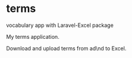 # terms
vocabulary app with Laravel-Excel package

My terms application.

Download and upload terms from ad\nd to Excel.
